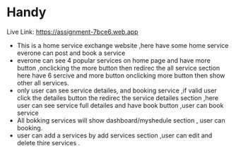 # Handy
Live Link:  https://assignment-7bce6.web.app

- This is a home service exchange website ,here have some home service everone can post and book a service
- everone can see 4 popular services on home page and have more button ,onclicking the more button then redirec the all service section here have 6 sercive and more button onclicking more button then show other all services.
- only user can see service detailes, and booking service ,if valid user click the detailes button the redirec the service detailes section ,here user can see service full detailes and have book button ,user can book service
- All bokking services will show dashboard/myshedule section , user can booking.
- user can add a services by add services section ,user can edit and delete thire services .
